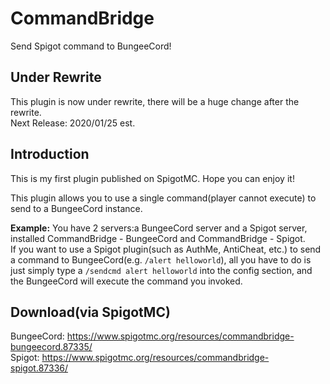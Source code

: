 # CommandBridge
Send Spigot command to BungeeCord!

## Under Rewrite
This plugin is now under rewrite, there will be a huge change after the rewrite.  
Next Release: 2020/01/25 est.  

## Introduction
This is my first plugin published on SpigotMC. Hope you can enjoy it!

This plugin allows you to use a single command(player cannot execute) to send to a BungeeCord instance.

__Example:__
You have 2 servers:a BungeeCord server and a Spigot server, installed CommandBridge - BungeeCord and CommandBridge - Spigot.  
If you want to use a Spigot plugin(such as AuthMe, AntiCheat, etc.) to send a command to BungeeCord(e.g. `/alert helloworld`), all you have to do is just simply type a `/sendcmd alert helloworld` into the config section, and the BungeeCord will execute the command you invoked.

## Download(via SpigotMC)
BungeeCord: https://www.spigotmc.org/resources/commandbridge-bungeecord.87335/  
Spigot: https://www.spigotmc.org/resources/commandbridge-spigot.87336/
